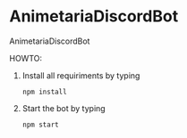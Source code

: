 # AnimetariaDiscordBot
AnimetariaDiscordBot

HOWTO:
1. Install all requiriments by typing
    
    ``npm install``

2. Start the bot by typing
     
     ``npm start``